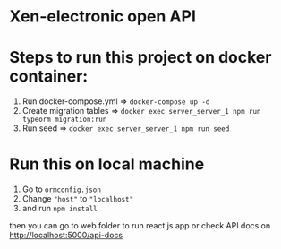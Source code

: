 # Xen-electronic open API

# Steps to run this project on docker container:
1. Run docker-compose.yml => `docker-compose up -d`
2. Create migration tables => `docker exec server_server_1 npm run typeorm migration:run`
3. Run seed => `docker exec server_server_1 npm run seed`

# Run this on local machine
1. Go to `ormconfig.json` 
2. Change `"host"` to `"localhost"`
3. and run `npm install`

then you can go to web folder to run react js app or check API docs on [http://localhost:5000/api-docs](http://localhost:5000/api-docs)
